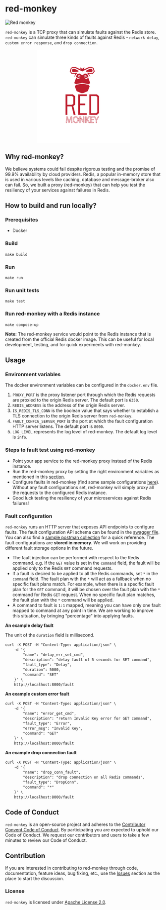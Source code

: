 # red-monkey

![Red monkey](https://github.com/toyotaconnected-India/red-monkey/workflows/red-monkey/badge.svg?branch=main)

`red-monkey` is a TCP proxy that can simulate faults against the Redis store. `red-monkey` can simulate three kinds of faults against Redis - `network delay`, `custom error response`, and `drop connection`.  

<p align="center">
  <img src="./assets/red-monkey-logo.png" width=300 height=300 />
</p>

## Why red-monkey? 
 
We believe systems could fail despite rigorous testing and the promise of 99.9% availability by cloud providers. Redis, a popular in-memory store that is used in various levels like caching, database and message-broker also can fail. So, we built a proxy (red-monkey) that can help you test the resiliency of your services against failures in Redis.
 

## How to build and run locally? 

### Prerequisites 

- Docker 

### Build 

```
make build 
```

### Run 

```
make run
```

### Run unit tests
```
make test 
```

### Run red-monkey with a Redis instance 

```
make compose-up
```

**Note:** The red-monkey service would point to the Redis instance that is created from the official Redis docker image. This can be useful for local development, testing, and for quick experiments with red-monkey. 


## Usage

### Environment variables

The docker environment variables can be configured in the `docker.env` file. 

1. `PROXY_PORT` is the proxy listener port through which the Redis requests are proxied to the origin Redis server. The default port is `6350`.
2. `REDIS_ADDRESS` is the address of the origin Redis server.
3. `IS_REDIS_TLS_CONN` is the boolean value that says whether to establish a TLS connection to the origin Redis server from `red-monkey`.
4. `FAULT_CONFIG_SERVER_PORT` is the port at which the fault configuration HTTP server listens. The default port is `8000`.
5. `LOG_LEVEL` represents the log level of red-monkey. The default log level is `info`. 

### Steps to fault test using red-monkey

- Point your app service to the red-monkey proxy instead of the Redis instance. 
- Run the red-monkey proxy by setting the right environment variables as mentioned in this [section](#environment-variables). 
- Configure faults in red-monkey (find some sample configurations [here](#fault-configuration)). Without any fault configurations set, red-monkey will simply proxy all the requests to the configured Redis instance. 
- Good luck testing the resiliency of your microservices against Redis failures! 

### Fault configuration

`red-monkey` runs an HTTP server that exposes API endpoints to configure faults. The fault configuration API schema can be found in the [swagger file](docs/swagger-fault-config-server.yaml). You can also find a [sample postman collection](docs/red-monkey.postman_collection.json) for a quick reference. The fault configurations are **stored in memory**. We will work on providing different fault storage options in the future. 

- The fault injection can be performed with respect to the Redis command. e.g. If the `GET` value is set in the `command` field, the fault will be applied only to the Redis `GET` command requests.  
- If a fault is desired to be applied to all the Redis commands, set `*` in the `command` field. The fault plan with the `*` will act as a fallback when no specific fault plans match. For example, when there is a specific fault plan for the `GET` command, it will be chosen over the fault plan with the `*` command for Redis `GET` request. When no specific fault plan matches, the fault plan with the `*` command will be applied.
- A command to fault is `1:1` mapped, meaning you can have only one fault mapped to command at any point in time. We are working to improve this situation, by bringing "percentage" into applying faults.    

**An example delay fault**

The unit of the `duration` field is millisecond.  

```
curl -X POST -H "Content-Type: application/json" \
    -d '{
        "name": "delay_err_set_cmd", 
        "description": "delay fault of 5 seconds for SET command",
        "fault_type": "Delay", 
        "duration": 5000,
        "command": "SET"
    }' \
    http://localhost:8000/fault
```

**An example custom error fault**

```
curl -X POST -H "Content-Type: application/json" \
    -d '{
        "name": "error_get_cmd", 
        "description": "return Invalid Key error for GET command",
        "fault_type": "Error", 
        "error_msg": "Invalid Key",
        "command": "GET"
    }' \
    http://localhost:8000/fault
```

**An example drop connection fault**

```
curl -X POST -H "Content-Type: application/json" \
    -d '{
        "name": "drop_conn_fault", 
        "description": "drop connection on all Redis commands",
        "fault_type": "DropConn", 
        "command": "*"
    }' \
    http://localhost:8000/fault
```


## Code of Conduct  

`red-monkey` is an open-source project and adheres to the [Contributor Convent Code of Conduct](CODE_OF_CONDUCT.md). By participating you are expected to uphold our Code of Conduct. We request our contributors and users to take a few minutes to review our Code of Conduct. 


## Contribution 

If you are interested in contributing to red-monkey through code, documentation, feature ideas, bug fixing, etc., use the [Issues](https://github.com/toyotaconnected-India/red-monkey/issues) section as the place to start the discussion. 


### License 

`red-monkey` is licensed under [Apache License 2.0](LICENSE).
